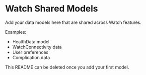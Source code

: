 # Watch Shared Models

Add your data models here that are shared across Watch features.

Examples:
- HealthData model
- WatchConnectivity data
- User preferences
- Complication data

This README can be deleted once you add your first model.